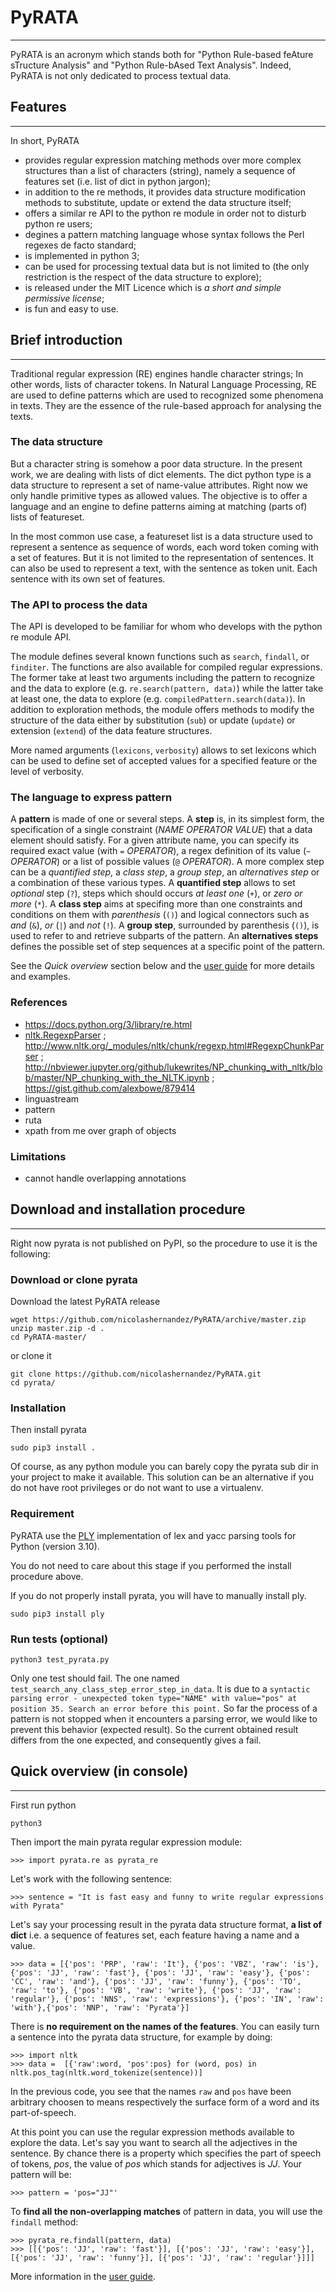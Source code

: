 # PyRATA
-------------

PyRATA is an acronym which stands both for "Python Rule-based feAture sTructure Analysis" and "Python Rule-bAsed Text Analysis". Indeed, PyRATA is not only dedicated to process textual data.

## Features
-------------
In short, PyRATA 
* provides regular expression matching methods over more complex structures than a list of characters (string), namely a sequence of features set (i.e. list of dict in python jargon);
* in addition to the re methods, it provides data structure modification methods to substitute, update or extend the data structure itself;
* offers a similar re API to the python re module in order not to disturb python re users;
* degines a pattern matching language whose syntax follows the Perl regexes de facto standard;
* is implemented in python 3;
* can be used for processing textual data but is not limited to (the only restriction is the respect of the data structure to explore);
* is released under the MIT Licence which is *a short and simple permissive license*;
* is fun and easy to use.

## Brief introduction
-------------

Traditional regular expression (RE) engines handle character strings; In other words, lists of character tokens.
In Natural Language Processing, RE are used to define patterns which are used to recognized some phenomena in texts.
They are the essence of the rule-based approach for analysing the texts.

### The data structure

But a character string is somehow a poor data structure. In the present work, we are dealing with lists of dict elements. The dict python type is a data structure to represent a set of name-value attributes. Right now we only handle primitive types as allowed values.
The objective is to offer a language and an engine to define patterns aiming at matching (parts of) lists of featureset. 

In the most common use case, a featureset list is a data structure used to represent a sentence as sequence of words, each word token coming with a set of features. 
But it is not limited to the representation of sentences. It can also be used to represent a text, with the sentence as token unit. Each sentence with its own set of features.

### The API to process the data

The API is developed to be familiar for whom who develops with the python re module API. 

The module defines several known functions such as `search`, `findall`, or `finditer`. The functions are also available for compiled regular expressions. The former take at least two arguments including the pattern to recognize and the data to explore (e.g. `re.search(pattern, data)`) while the latter take at least one, the data to explore (e.g. `compiledPattern.search(data)`).
In addition to exploration methods, the module offers methods to modify the structure of the data either by substitution (`sub`) or update (`update`) or extension (`extend`) of the data feature structures.

More named arguments (`lexicons`, `verbosity`) allows to set lexicons which can be used to define set of accepted values for a specified feature or the level of verbosity.

### The language to express pattern

A __pattern__ is made of one or several steps. A __step__ is, in its simplest form, the specification of a single constraint (*NAME OPERATOR VALUE*) that a data element should satisfy. For a given attribute name, you can specify its required exact value (with `=` *OPERATOR*), a regex definition of its value (`~` *OPERATOR*) or a list of possible values (`@` *OPERATOR*). A more complex step can be a _quantified step_, a _class step_, a _group step_, an _alternatives step_ or a combination of these various types.
A __quantified step__ allows to set *optional* step (`?`), steps which should occurs *at least one* (`+`), or *zero or more* (`*`). 
A __class step__ aims at specifing more than one constraints and conditions on them with *parenthesis* (`()`) and logical connectors such as *and* (`&`), *or* (`|`) and *not* (`!`). 
A __group step__, surrounded by parenthesis  (`()`), is used to refer to and retrieve subparts of the pattern.
An __alternatives steps__ defines the possible set of step sequences at a specific point of the pattern. 

See the *Quick overview* section below and the [user guide](docs/user-guide.rst) for more details and examples.

### References
  * https://docs.python.org/3/library/re.html
  * [nltk.RegexpParser](https://gist.github.com/alexbowe/879414) ; http://www.nltk.org/_modules/nltk/chunk/regexp.html#RegexpChunkParser ; http://nbviewer.jupyter.org/github/lukewrites/NP_chunking_with_nltk/blob/master/NP_chunking_with_the_NLTK.ipynb ; https://gist.github.com/alexbowe/879414
  * linguastream
  * pattern
  * ruta
  * xpath from me over graph of objects

### Limitations
* cannot handle overlapping annotations  

## Download and installation procedure
-----------------

Right now pyrata is not published on PyPI, so the procedure to use it is the following:

### Download or clone pyrata
Download the latest PyRATA release
    
    wget https://github.com/nicolashernandez/PyRATA/archive/master.zip
    unzip master.zip -d .
    cd PyRATA-master/

or clone it 

    git clone https://github.com/nicolashernandez/PyRATA.git
    cd pyrata/

### Installation
Then install pyrata 

    sudo pip3 install . 

Of course, as any python module you can barely copy the pyrata sub dir in your project to make it available. This solution can be an alternative if you do not have root privileges or do not want to use a virtualenv.

### Requirement

PyRATA use the [PLY](http://www.dabeaz.com/ply/ply.html "PLY") implementation of lex and yacc parsing tools for Python (version 3.10).

You do not need to care about this stage if you performed the install procedure above.

If you do not properly install pyrata, you will have to manually install ply.

    sudo pip3 install ply

### Run tests (optional)

    python3 test_pyrata.py

Only one test should fail. The one named `test_search_any_class_step_error_step_in_data`. It is due to a `syntactic parsing error - unexpected token type="NAME" with value="pos" at position 35. Search an error before this point.` So far the process of a pattern is not stopped when it encounters a parsing error, we would like to prevent this behavior (expected result). So the current obtained result differs from the one expected, and consequently gives a fail.


## Quick overview (in console)
-----------------

First run python

    python3

Then import the main pyrata regular expression module:

    >>> import pyrata.re as pyrata_re

Let's work with the following sentence:

    >>> sentence = "It is fast easy and funny to write regular expressions with Pyrata"

Let's say your processing result in the pyrata data structure format, __a list of dict__ i.e. a sequence of features set, each feature having a name and a value.

    >>> data = [{'pos': 'PRP', 'raw': 'It'}, {'pos': 'VBZ', 'raw': 'is'}, {'pos': 'JJ', 'raw': 'fast'}, {'pos': 'JJ', 'raw': 'easy'}, {'pos': 'CC', 'raw': 'and'}, {'pos': 'JJ', 'raw': 'funny'}, {'pos': 'TO', 'raw': 'to'}, {'pos': 'VB', 'raw': 'write'}, {'pos': 'JJ', 'raw': 'regular'}, {'pos': 'NNS', 'raw': 'expressions'}, {'pos': 'IN', 'raw': 'with'},{'pos': 'NNP', 'raw': 'Pyrata'}]

There is __no requirement on the names of the features__.
You can easily turn a sentence into the pyrata data structure, for example by doing:

    >>> import nltk    
    >>> data =  [{'raw':word, 'pos':pos} for (word, pos) in nltk.pos_tag(nltk.word_tokenize(sentence))]

In the previous code, you see that the names `raw` and `pos` have been arbitrary choosen to means respectively the surface form of a word and its part-of-speech.

At this point you can use the regular expression methods available to explore the data. Let's say you want to search all the adjectives in the sentence. By chance there is a property which specifies the part of speech of tokens, *pos*, the value of *pos* which stands for adjectives is *JJ*. Your pattern will be:

    >>> pattern = 'pos="JJ"'

To __find all the non-overlapping matches__ of pattern in data, you will use the `findall` method:

    >>> pyrata_re.findall(pattern, data)
    >>> [[{'pos': 'JJ', 'raw': 'fast'}], [{'pos': 'JJ', 'raw': 'easy'}], [{'pos': 'JJ', 'raw': 'funny'}], [{'pos': 'JJ', 'raw': 'regular'}]]]

More information in the [user guide](docs/user-guide.rst). 

